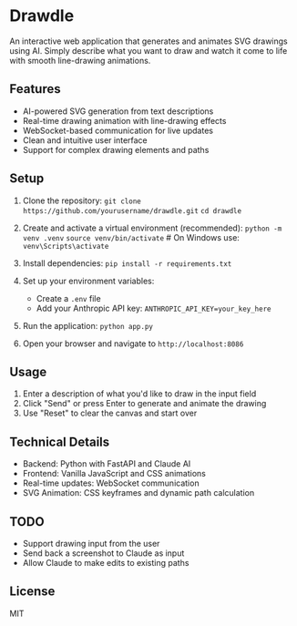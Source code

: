# Drawdle

An interactive web application that generates and animates SVG drawings using AI. Simply describe what you want to draw and watch it come to life with smooth line-drawing animations.

## Features

- AI-powered SVG generation from text descriptions
- Real-time drawing animation with line-drawing effects
- WebSocket-based communication for live updates
- Clean and intuitive user interface
- Support for complex drawing elements and paths

## Setup

1. Clone the repository:
   `git clone https://github.com/yourusername/drawdle.git`
   `cd drawdle`

2. Create and activate a virtual environment (recommended):
   `python -m venv .venv`
   `source venv/bin/activate`  # On Windows use: `venv\Scripts\activate`

3. Install dependencies:
   `pip install -r requirements.txt`

4. Set up your environment variables:
   - Create a `.env` file
   - Add your Anthropic API key: `ANTHROPIC_API_KEY=your_key_here`

5. Run the application:
   `python app.py`

6. Open your browser and navigate to `http://localhost:8086`

## Usage

1. Enter a description of what you'd like to draw in the input field
2. Click "Send" or press Enter to generate and animate the drawing
3. Use "Reset" to clear the canvas and start over

## Technical Details

- Backend: Python with FastAPI and Claude AI
- Frontend: Vanilla JavaScript and CSS animations
- Real-time updates: WebSocket communication
- SVG Animation: CSS keyframes and dynamic path calculation

## TODO

- Support drawing input from the user
- Send back a screenshot to Claude as input
- Allow Claude to make edits to existing paths

## License

MIT
